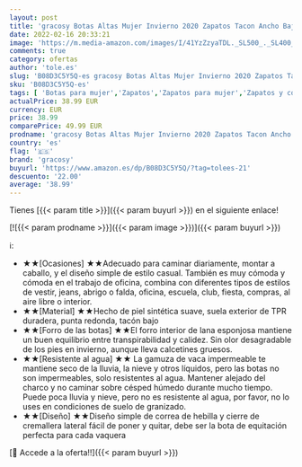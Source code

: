 ```yaml
---
layout: post
title: 'gracosy Botas Altas Mujer Invierno 2020 Zapatos Tacon Ancho Bajo Nieve Piel Forrado Calentitas Botas Antideslizante Peso Ligero Botines Cremallera Casuales'
date: 2022-02-16 20:33:21
image: 'https://m.media-amazon.com/images/I/41YzZzyaTDL._SL500_._SL400_.jpg'
comments: true
category: ofertas
author: 'tole.es'
slug: 'B08D3C5Y5Q-es gracosy Botas Altas Mujer Invierno 2020 Zapatos Tacon...'
sku: 'B08D3C5Y5Q-es'
tags: [ 'Botas para mujer','Zapatos','Zapatos para mujer','Zapatos y complementos','botines','gracosy','zapatos', ]
actualPrice: 38.99 EUR
currency: EUR
price: 38.99
comparePrice: 49.99 EUR
prodname: 'gracosy Botas Altas Mujer Invierno 2020 Zapatos Tacon Ancho Bajo Nieve Piel Forrado Calentitas Botas Antideslizante Peso Ligero Botines Cremallera Casuales'
country: 'es'
flag: '🇪🇸'
brand: 'gracosy'
buyurl: 'https://www.amazon.es/dp/B08D3C5Y5Q/?tag=tolees-21'
descuento: '22.00'
average: '38.99'
---
```


Tienes [{{< param title >}}]({{< param buyurl >}}) en el siguiente enlace!

[![{{< param prodname >}}]({{< param image >}})]({{< param buyurl >}})

ℹ️:

- ★★[Ocasiones] ★★Adecuado para caminar diariamente, montar a caballo, y el diseño simple de estilo casual. También es muy cómoda y cómoda en el trabajo de oficina, combina con diferentes tipos de estilos de vestir, jeans, abrigo o falda, oficina, escuela, club, fiesta, compras, al aire libre o interior.
- ★★[Material] ★★Hecho de piel sintética suave, suela exterior de TPR duradera, punta redonda, tacón bajo
- ★★[Forro de las botas] ★★El forro interior de lana esponjosa mantiene un buen equilibrio entre transpirabilidad y calidez. Sin olor desagradable de los pies en invierno, aunque lleva calcetines gruesos.
- ★★[Resistente al agua] ★★ La gamuza de vaca impermeable te mantiene seco de la lluvia, la nieve y otros líquidos, pero las botas no son impermeables, solo resistentes al agua. Mantener alejado del charco y no caminar sobre césped húmedo durante mucho tiempo. Puede poca lluvia y nieve, pero no es resistente al agua, por favor, no lo uses en condiciones de suelo de granizado.
- ★★[Diseño] ★★Diseño simple de correa de hebilla y cierre de cremallera lateral fácil de poner y quitar, debe ser la bota de equitación perfecta para cada vaquera

[🛒 Accede a la oferta!!]({{< param buyurl >}})
